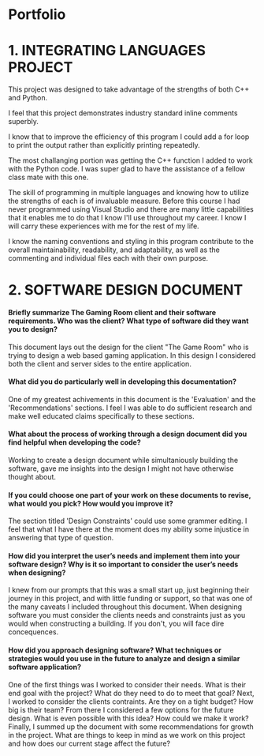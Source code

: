 # Portfolio

# 1. INTEGRATING LANGUAGES PROJECT
This project was designed to take advantage of the strengths of both C++ and Python.

I feel that this project demonstrates industry standard inline comments superbly.

I know that to improve the efficiency of this program I could add a for loop to print the output rather than explicitly printing repeatedly.

The most challanging portion was getting the C++ function I added to work with the Python code. I was super glad to have the assistance of a fellow class mate with this one.

The skill of programming in multiple languages and knowing how to utilize the strengths of each is of invaluable measure. Before this course I had never programmed using Visual Studio and there are many little capabilities that it enables me to do that I know I'll use throughout my career. I know I will carry these experiences with me for the rest of my life.

I know the naming conventions and styling in this program contribute to the overall  maintainability, readability, and adaptability, as well as the commenting and individual files each with their own purpose. 

# 2. SOFTWARE DESIGN DOCUMENT
#### Briefly summarize The Gaming Room client and their software requirements. Who was the client? What type of software did they want you to design?
This document lays out the design for the client "The Game Room" who is trying to design a web based gaming application. In this design I considered both the client and server sides to the entire application. 

#### What did you do particularly well in developing this documentation?
One of my greatest achivements in this document is the 'Evaluation' and the 'Recommendations' sections. I feel I was able to do sufficient research and make well educated claims specifically to these sections. 

#### What about the process of working through a design document did you find helpful when developing the code?
Working to create a design document while simultaniously building the software, gave me insights into the design I might not have otherwise thought about. 

#### If you could choose one part of your work on these documents to revise, what would you pick? How would you improve it?
The section titled 'Design Constraints' could use some grammer editing. I feel that what I have there at the moment does my ability some injustice in answering that type of question.

#### How did you interpret the user’s needs and implement them into your software design? Why is it so important to consider the user’s needs when designing?
I knew from our prompts that this was a small start up, just beginning their journey in this project, and with little funding or support, so that was one of the many caveats I included throughout this document. When designing software you must consider the clients needs and constraints just as you would when constructing a building. If you don't, you will face dire concequences.

#### How did you approach designing software? What techniques or strategies would you use in the future to analyze and design a similar software application?
One of the first things was I worked to consider their needs. What is their end goal with the project? What do they need to do to meet that goal? Next, I worked to consider the clients contraints. Are they on a tight budget? How big is their team? From there I considered a few options for the future design. What is even possible with this idea? How could we make it work? Finally, I summed up the document with some recommendations for growth in the project. What are things to keep in mind as we work on this project and how does our current stage affect the future?
